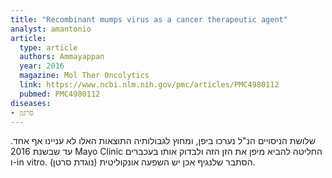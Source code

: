 ```yaml
---
title: "Recombinant mumps virus as a cancer therapeutic agent"
analyst: amantonio
article:
  type: article
  authors: Ammayappan
  year: 2016
  magazine: Mol Ther Oncolytics
  link: https://www.ncbi.nlm.nih.gov/pmc/articles/PMC4980112
  pubmed: PMC4980112
diseases:
- סרטן
---
```


שלושת הניסויים הנ"ל נערכו ביפן, ומחוץ לגבולותיה התוצאות האלו לא עניינו אף אחד. עד שבשנת 2016 Mayo Clinic החליטה להביא מיפן את הזן הזה ולבדוק אותו בעכברים ו-in vitro. הסתבר שלנגיף אכן יש השפעה אונקוליטית (נוגדת סרטן).
